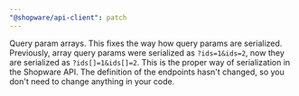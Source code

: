 ```yaml
---
"@shopware/api-client": patch
---
```


Query param arrays. This fixes the way how query params are serialized. Previously, array query params were serialized as `?ids=1&ids=2`, now they are serialized as `?ids[]=1&ids[]=2`. This is the proper way of serialization in the Shopware API.
The definition of the endpoints hasn't changed, so you don't need to change anything in your code.
